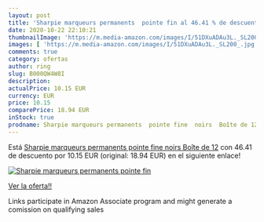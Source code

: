```yaml
---
layout: post
title: 'Sharpie marqueurs permanents  pointe fin al 46.41 % de descuento'
date: 2020-10-22 22:10:21
thumbnailImage: 'https://m.media-amazon.com/images/I/51DXuADAu3L._SL200_.jpg'
images: [ 'https://m.media-amazon.com/images/I/51DXuADAu3L._SL200_.jpg' ]
comments: true
category: ofertas
author: ring
slug: B000QW4W8I
description:
actualPrice: 10.15 EUR
currency: EUR
price: 10.15
comparePrice: 18.94 EUR
inStock: true
prodname: Sharpie marqueurs permanents  pointe fine  noirs  Boîte de 12
---
```


Está [Sharpie marqueurs permanents  pointe fine  noirs  Boîte de 12](https://www.amazon.fr/dp/B000QW4W8I/?tag=tolees0d-21) con 46.41 de descuento por 10.15 EUR (original: 18.94 EUR) en el siguiente enlace!

[![Sharpie marqueurs permanents  pointe fin](https://m.media-amazon.com/images/I/51DXuADAu3L._SL200_.jpg)](https://www.amazon.fr/dp/B000QW4W8I/?tag=tolees0d-21)

[Ver la oferta!!](https://www.amazon.fr/dp/B000QW4W8I/?tag=tolees0d-21)

Links participate in Amazon Associate program and might generate a comission on qualifying sales


